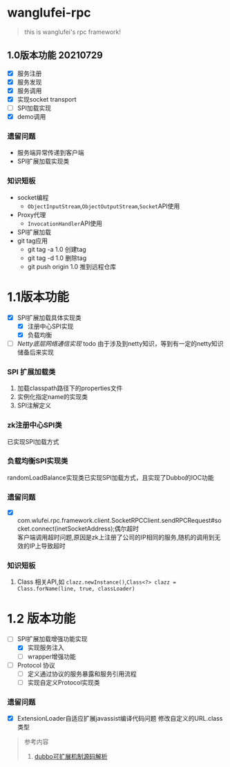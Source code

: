 # wanglufei-rpc  

> this is wanglufei's rpc framework!
## 1.0版本功能 20210729
- [x] 服务注册
- [x] 服务发现
- [x] 服务调用
- [x] 实现socket transport  
- [ ] SPI加载实现  
- [x] demo调用

### 遗留问题

- 服务端异常传递到客户端
- SPI扩展加载实现类

### 知识短板

- socket编程
    - `ObjectInputStream`,`ObjectOutputStream`,`Socket`API使用
- Proxy代理  
    - `InvocationHandler`API使用
- SPI扩展加载
- git tag应用
  - git tag -a 1.0 创建tag
  - git tag -d 1.0 删除tag
  - git push origin 1.0 推到远程仓库

# 1.1版本功能  
- [x] SPI扩展加载具体实现类
  - [x] 注册中心SPI实现
  - [x] 负载均衡  
- [ ] _Netty底层网络通信实现_ todo 由于涉及到netty知识，等到有一定的netty知识储备后来实现

### SPI 扩展加载类
1. 加载classpath路径下的properties文件
2. 实例化指定name的实现类
3. SPI注解定义
### zk注册中心SPI类
已实现SPI加载方式

### 负载均衡SPI实现类
randomLoadBalance实现类已实现SPI加载方式，且实现了Dubbo的IOC功能

### 遗留问题
- [x] com.wlufei.rpc.framework.client.SocketRPCClient.sendRPCRequest#socket.connect(inetSocketAddress);偶尔超时  
   客户端调用超时问题,原因是zk上注册了公司的IP相同的服务,随机的调用到无效的IP上导致超时

### 知识短板
1. Class 相关API,如 `clazz.newInstance()`,`Class<?> clazz = Class.forName(line, true, classLoader)`

# 1.2 版本功能
- [ ] SPI扩展加载增强功能实现  
  - [x] 实现服务注入
  - [ ] wrapper增强功能
- [ ] Protocol 协议
  - [ ] 定义通过协议的服务暴露和服务引用流程
  - [ ] 实现自定义Protocol实现类

### 遗留问题
- [x] ExtensionLoader自适应扩展javassist编译代码问题 修改自定义的URL.class类型

> 参考内容
> 1. [dubbo可扩展机制源码解析](https://dubbo.apache.org/zh/blog/2019/05/02/dubbo%E5%8F%AF%E6%89%A9%E5%B1%95%E6%9C%BA%E5%88%B6%E6%BA%90%E7%A0%81%E8%A7%A3%E6%9E%90/)
> 
